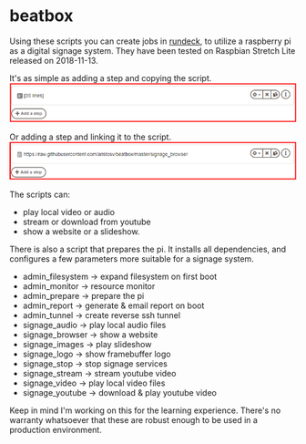 # beatbox
Using these scripts you can create jobs in [rundeck](https://github.com/rundeck/rundeck), to utilize a raspberry pi as a digital signage system. They have been tested on Raspbian Stretch Lite released on 2018-11-13.

It's as simple as adding a step and copying the script.
![alt text](https://github.com/aristosv/beatbox/blob/master/example1.png)

Or adding a step and linking it to the script.
![alt text](https://github.com/aristosv/beatbox/blob/master/example2.png)

The scripts can:
- play local video or audio
- stream or download from youtube
- show a website or a slideshow. 

There is also a script that prepares the pi. It installs all dependencies, and configures a few parameters more suitable for a signage system.

- admin_filesystem -> expand filesystem on first boot
- admin_monitor -> resource monitor
- admin_prepare -> prepare the pi
- admin_report -> generate & email report on boot
- admin_tunnel -> create reverse ssh tunnel
- signage_audio -> play local audio files
- signage_browser -> show a website
- signage_images -> play slideshow
- signage_logo -> show framebuffer logo
- signage_stop -> stop signage services
- signage_stream -> stream youtube video
- signage_video -> play local video files
- signage_youtube -> download & play youtube video

Keep in mind I'm working on this for the learning experience. There's no warranty whatsoever that these are robust enough to be used in a production environment.
